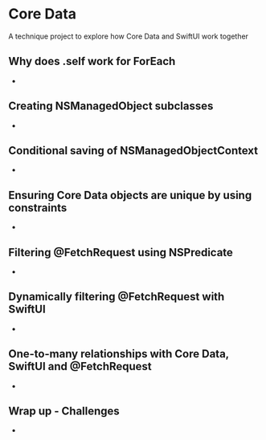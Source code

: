 # Core Data
A technique project to explore how Core Data and SwiftUI work together

## Why does \.self work for ForEach
- 

## Creating NSManagedObject subclasses
- 

## Conditional saving of NSManagedObjectContext
- 

## Ensuring Core Data objects are unique by using constraints
- 

## Filtering @FetchRequest using NSPredicate
-

## Dynamically filtering @FetchRequest with SwiftUI
-

## One-to-many relationships with Core Data, SwiftUI and @FetchRequest
- 

## Wrap up - Challenges
- 
